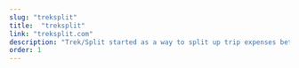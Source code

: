 ```yaml
---
slug: "treksplit"
title:  "treksplit"
link: "treksplit.com"
description: "Trek/Split started as a way to split up trip expenses between my friends and I. We use it religiously, from rafting to backpacking trips, it helps us split our expenses evenly. It has a Django backend primarily used as a REST server, with jQuery(Disclaimer: I built this in 2013) running the frontend."
order: 1
---
```

